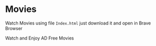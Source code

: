 # Movies

Watch Movies using file <code>Index.html</code>
just download it and open in Brave Browser

Watch and Enjoy AD Free Movies
